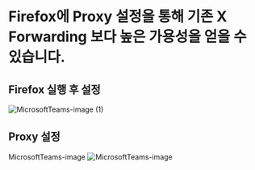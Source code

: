 # Firefox에 Proxy 설정을 통해 기존 X Forwarding 보다 높은 가용성을 얻을 수 있습니다.

## Firefox 실행 후 설정
![MicrosoftTeams-image (1)](https://user-images.githubusercontent.com/65653117/124881108-ef5b5600-e009-11eb-90ba-8b4be31c2a6f.png)

## Proxy 설정
MicrosoftTeams-image
![MicrosoftTeams-image](https://user-images.githubusercontent.com/65653117/124881359-347f8800-e00a-11eb-9756-b9f9c88e4dbb.png)
